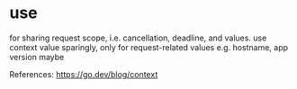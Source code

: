 # use
for sharing request scope, i.e. cancellation, deadline, and values. use context value sparingly, only for request-related values e.g. hostname, app version maybe

References:
https://go.dev/blog/context